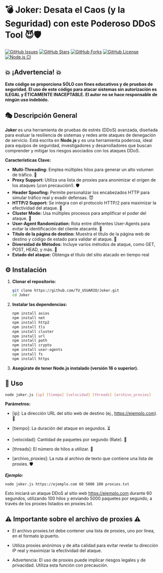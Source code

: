 # 💣 Joker: Desata el Caos (y la Seguridad) con este Poderoso DDoS Tool 😈🛡️

[![GitHub Issues](https://img.shields.io/github/issues/ZeroEthical/Joker?style=flat-square)](https://github.com/ZeroEthical/Joker/issues)
[![GitHub Stars](https://img.shields.io/github/stars/ZeroEthical/Joker?style=flat-square)](https://github.com/ZeroEthical/Joker/stargazers)
[![GitHub Forks](https://img.shields.io/github/forks/ZeroEthical/Joker?style=flat-square)](https://github.com/ZeroEthical/Joker/network/members)
[![GitHub License](https://img.shields.io/github/license/ZeroEthical/Joker?style=flat-square)](LICENSE)
[![Node.js CI](https://github.com/ZeroEthical/Joker/actions/workflows/node.js.yml/badge.svg)](https://github.com/ZeroEthical/Joker/actions/workflows/node.js.yml)

## 💥 ¡Advertencia! 💥

**Este código se proporciona SÓLO con fines educativos y de pruebas de seguridad. El uso de este código para atacar sistemas sin autorización es ILEGAL y ÉTICAMENTE INACEPTABLE. El autor no se hace responsable de ningún uso indebido.**

## 🎭 Descripción General

**Joker** es una herramienta de pruebas de estrés (DDoS) avanzada, diseñada para evaluar la resiliencia de sistemas y redes ante ataques de denegación de servicio. Está escrita en **Node.js** y es una herramienta poderosa, ideal para equipos de seguridad, investigadores y desarrolladores que buscan comprender y mitigar los riesgos asociados con los ataques DDoS.

**Características Clave:**

*   **Multi-Threading:** Emplea múltiples hilos para generar un alto volumen de tráfico. 🧵
*   **Proxy Support:** Utiliza una lista de proxies para anonimizar el origen de los ataques (¡con precaución!). 🛡️
*   **Header Spoofing:** Permite personalizar los encabezados HTTP para simular tráfico real y evadir defensas. 😈
*   **HTTP/2 Support:** Se integra con el protocolo HTTP/2 para maximizar la efectividad del ataque. 📶
*   **Cluster Mode:** Usa múltiples procesos para amplificar el poder del ataque. 👯
*   **User-Agent Randomization:** Rota entre diferentes User-Agents para evitar la identificación del cliente atacante. 🤖
*   **Título de la página de destino:** Muestra el título de la página web de destino y código de estado para validar el ataque. 📰
*   **Diversidad de Métodos:** Incluye varios métodos de ataque, como GET, POST, HEAD, y más. 🧰
*   **Estado del ataque:** Obtenga el título del sitio atacado en tiempo real

## ⚙️ Instalación

1.  **Clonar el repositorio:**

    ```bash
    git clone https://github.com/TU_USUARIO/Joker.git
    cd Joker
    ```
2.  **Instalar las dependencias:**

    ```bash
    npm install axios
    npm install net
    npm install http2
    npm install tls
    npm install cluster
    npm install url
    npm install path
    npm install crypto
    npm install user-agents
    npm install fs
    npm install https
    ```
3.  **Asegúrate de tener Node.js instalado (versión 16 o superior).**

## 📝 Uso

```bash
node joker.js [ip] [tiempo] [velocidad] [threads] [archivo_proxies]
```

**Parámetros:**

*  [ip]: La dirección URL del sitio web de destino (ej., https://ejemplo.com). 🎯

*  [tiempo]: La duración del ataque en segundos. ⏳

*  [velocidad]: Cantidad de paquetes por segundo (Rate). 🚀

*  [threads]: El número de hilos a utilizar. 🧵

*  [archivo_proxies]: La ruta al archivo de texto que contiene una lista de proxies. 🛡️

***Ejemplo:***

```
node joker.js https://ejemplo.com 60 5000 100 proxies.txt
```
  Esto iniciará un ataque DDoS al sitio web https://ejemplo.com durante 60 segundos, utilizando 100 hilos y enviando 5000 paquetes por segundo, a través de los proxies listados en proxies.txt.

## ⚠️ Importante sobre el archivo de proxies ⚠️

*  El archivo proxies.txt debe contener una lista de proxies, uno por línea, en el formato ip:puerto.

*  Utiliza proxies anónimos y de alta calidad para evitar revelar tu dirección IP real y maximizar la efectividad del ataque.

*  Advertencia: El uso de proxies puede implicar riesgos legales y de privacidad. Utiliza esta función con precaución.

